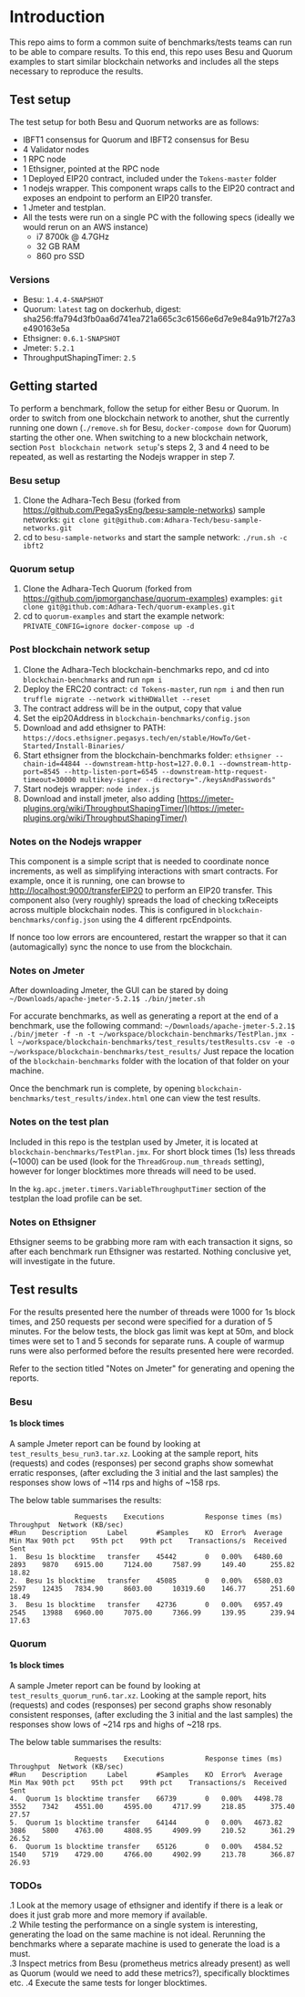 # Introduction
This repo aims to form a common suite of benchmarks/tests teams can run to be able to compare results. To this end, this repo uses Besu and Quorum examples to start similar blockchain networks and includes all the steps necessary to reproduce the results. 

## Test setup
The test setup for both Besu and Quorum networks are as follows:
- IBFT1 consensus for Quorum and IBFT2 consensus for Besu
- 4 Validator nodes
- 1 RPC node
- 1 Ethsigner, pointed at the RPC node
- 1 Deployed EIP20 contract, included under the `Tokens-master` folder
- 1 nodejs wrapper. This component wraps calls to the EIP20 contract and exposes an endpoint to perform an EIP20 transfer.
- 1 Jmeter and testplan.
- All the tests were run on a single PC with the following specs (ideally we would rerun on an AWS instance)
    - i7 8700k @ 4.7GHz
    - 32 GB RAM
    - 860 pro SSD

### Versions

- Besu: `1.4.4-SNAPSHOT`
- Quorum: `latest` tag on dockerhub, digest: sha256:ffa794d3fb0aa6d741ea721a665c3c61566e6d7e9e84a91b7f27a3e490163e5a
- Ethsigner: `0.6.1-SNAPSHOT`
- Jmeter: `5.2.1`
- ThroughputShapingTimer: `2.5`

## Getting started

To perform a benchmark, follow the setup for either Besu or Quorum. In order to switch from one blockchain network to another, shut the currently running one down (`./remove.sh` for Besu, `docker-compose down` for Quorum) starting the other one. When switching to a new blockchain network, section `Post blockchain network setup`'s steps 2, 3 and 4 need to be repeated, as well as restarting the Nodejs wrapper in step 7.

### Besu setup

1. Clone the Adhara-Tech Besu (forked from https://github.com/PegaSysEng/besu-sample-networks) sample networks: `git clone git@github.com:Adhara-Tech/besu-sample-networks.git`
2. cd to `besu-sample-networks` and start the sample network: `./run.sh -c ibft2`

### Quorum setup
1. Clone the Adhara-Tech Quorum (forked from https://github.com/jpmorganchase/quorum-examples) examples: `git clone git@github.com:Adhara-Tech/quorum-examples.git`
2. cd to `quorum-examples` and start the example network: `PRIVATE_CONFIG=ignore docker-compose up -d`

### Post blockchain network setup

1. Clone the Adhara-Tech blockchain-benchmarks repo, and cd into `blockchain-benchmarks` and run `npm i`
2. Deploy the ERC20 contract: `cd Tokens-master`, run `npm i` and then run `truffle migrate --network withHDWallet --reset`
3. The contract address will be in the output, copy that value
4. Set the eip20Address in `blockchain-benchmarks/config.json`
5. Download and add ethsigner to PATH: `https://docs.ethsigner.pegasys.tech/en/stable/HowTo/Get-Started/Install-Binaries/`
6. Start ethsigner from the blockchain-benchmarks folder: `ethsigner --chain-id=44844 --downstream-http-host=127.0.0.1 --downstream-http-port=8545 --http-listen-port=6545 --downstream-http-request-timeout=30000 multikey-signer --directory="./keysAndPasswords"`
7. Start nodejs wrapper: `node index.js`
8. Download and install jmeter, also adding [https://jmeter-plugins.org/wiki/ThroughputShapingTimer/](https://jmeter-plugins.org/wiki/ThroughputShapingTimer/)

### Notes on the Nodejs wrapper

This component is a simple script that is needed to coordinate nonce increments, as well as simplifying interactions with smart contracts. For example, once it is running, one can browse to [http://localhost:9000/transferEIP20](http://localhost:9000/transferEIP20) to perform an EIP20 transfer. This component also (very roughly) spreads the load of checking txReceipts across multiple blockchain nodes. This is configured in `blockchain-benchmarks/config.json` using the 4 different rpcEndpoints. 

If nonce too low errors are encountered, restart the wrapper so that it can (automagically) sync the nonce to use from the blockchain.

### Notes on Jmeter
After downloading Jmeter, the GUI can be stared by doing `~/Downloads/apache-jmeter-5.2.1$ ./bin/jmeter.sh`

For accurate benchmarks, as well as generating a report at the end of a benchmark, use the following command:
`~/Downloads/apache-jmeter-5.2.1$ ./bin/jmeter -f -n -t ~/workspace/blockchain-benchmarks/TestPlan.jmx -l ~/workspace/blockchain-benchmarks/test_results/testResults.csv -e -o ~/workspace/blockchain-benchmarks/test_results/`
Just repace the location of the `blockchain-benchmarks` folder with the location of that folder on your machine.

Once the benchmark run is complete, by opening `blockchain-benchmarks/test_results/index.html` one can view the test results.

### Notes on the test plan

Included in this repo is the testplan used by Jmeter, it is located at `blockchain-benchmarks/TestPlan.jmx`. For short block times (1s) less threads (~1000) can be used (look for the `ThreadGroup.num_threads` setting), however for longer blocktimes more threads will need to be used.

In the `kg.apc.jmeter.timers.VariableThroughputTimer` section of the testplan the load profile can be set.

### Notes on Ethsigner

Ethsigner seems to be grabbing more ram with each transaction it signs, so after each benchmark run Ethsigner was restarted. Nothing conclusive yet, will investigate in the future.

## Test results

For the results presented here the number of threads were 1000 for 1s block times, and 250 requests per second were specified for a duration of 5 minutes. For the below tests, the block gas limit was kept at 50m, and block times were set to 1 and 5 seconds for separate runs. A couple of warmup runs were also performed before the results presented here were recorded.

Refer to the section titled "Notes on Jmeter" for generating and opening the reports.

### Besu
#### 1s block times
A sample Jmeter report can be found by looking at `test_results_besu_run3.tar.xz`. Looking at the sample report, hits (requests) and codes (responses) per second graphs show somewhat erratic responses, (after excluding the 3 initial and the last samples) the responses show lows of ~114 rps and highs of ~158 rps.

The below table summarises the results:    
```
				Requests	Executions			Response times (ms)								Throughput	Network (KB/sec)
#Run 	Description		Label		#Samples	KO	Error%	Average		Min	Max	90th pct	95th pct	99th pct	Transactions/s	Received	Sent
1. 	Besu 1s blocktime  	transfer	45442		0	0.00%	6480.60		2893	9870	6915.00		7124.00		7587.99		149.40		255.82		18.82
2.	Besu 1s blocktime	transfer	45085		0	0.00%	6580.03		2597	12435	7834.90		8603.00		10319.60	146.77		251.60		18.49
3.	Besu 1s blocktime	transfer	42736		0	0.00%	6957.49		2545	13988	6960.00		7075.00		7366.99		139.95		239.94		17.63
```

### Quorum
#### 1s block times
A sample Jmeter report can be found by looking at `test_results_quorum_run6.tar.xz`. Looking at the sample report, hits (requests) and codes (responses) per second graphs show resonably consistent responses, (after excluding the 3 initial and the last samples) the responses show lows of ~214 rps and highs of ~218 rps.

The below table summarises the results:
```
				Requests	Executions			Response times (ms)								Throughput	Network (KB/sec)
#Run 	Description		Label		#Samples	KO	Error%	Average		Min	Max	90th pct	95th pct	99th pct	Transactions/s	Received	Sent
4.	Quorum 1s blocktime	transfer	66739		0	0.00%	4498.78		3552	7342	4551.00		4595.00		4717.99		218.85		375.40		27.57
5.	Quorum 1s blocktime	transfer	64144		0	0.00%	4673.82		3086	5800	4763.00		4808.95		4909.99		210.52		361.29		26.52
6. 	Quorum 1s blocktime	transfer	65126		0	0.00%	4584.52		1540	5719	4729.00		4766.00		4902.99		213.78		366.87		26.93
```


### TODOs
.1 Look at the memory usage of ethsigner and identify if there is a leak or does it just grab more and more memory if available.    
.2 While testing the performance on a single system is interesting, generating the load on the same machine is not ideal. Rerunning the benchmarks where a separate machine is used to generate the load is a must.    
.3 Inspect metrics from Besu (prometheus metrics already present) as well as Quorum (would we need to add these metrics?), specifically blocktimes etc.
.4 Execute the same tests for longer blocktimes.

